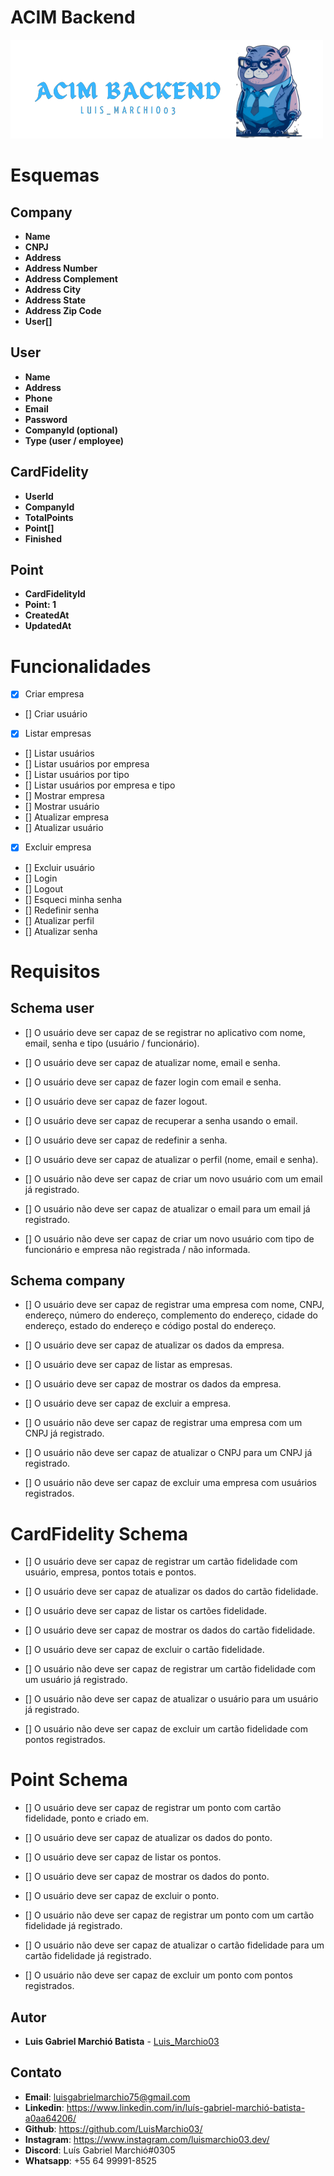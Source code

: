 # ACIM Backend

![Logo](./.github/acim-backend.png)

# Esquemas

## Company

- **Name**
- **CNPJ**
- **Address**
- **Address Number**
- **Address Complement**
- **Address City**
- **Address State**
- **Address Zip Code**
- **User[]**

## User

- **Name**
- **Address**
- **Phone**
- **Email**
- **Password**
- **CompanyId (optional)**
- **Type (user / employee)**

## CardFidelity

- **UserId**
- **CompanyId**
- **TotalPoints**
- **Point[]**
- **Finished** 

## Point

- **CardFidelityId**
- **Point: 1**
- **CreatedAt**
- **UpdatedAt**

# Funcionalidades

- [x] Criar empresa
- [] Criar usuário
- [x] Listar empresas
- [] Listar usuários
- [] Listar usuários por empresa
- [] Listar usuários por tipo
- [] Listar usuários por empresa e tipo
- [] Mostrar empresa
- [] Mostrar usuário
- [] Atualizar empresa
- [] Atualizar usuário
- [x] Excluir empresa
- [] Excluir usuário
- [] Login
- [] Logout
- [] Esqueci minha senha
- [] Redefinir senha
- [] Atualizar perfil
- [] Atualizar senha

# Requisitos

## Schema user

- [] O usuário deve ser capaz de se registrar no aplicativo com nome, email, senha e tipo (usuário / funcionário).

- [] O usuário deve ser capaz de atualizar nome, email e senha.

- [] O usuário deve ser capaz de fazer login com email e senha.

- [] O usuário deve ser capaz de fazer logout.

- [] O usuário deve ser capaz de recuperar a senha usando o email.

- [] O usuário deve ser capaz de redefinir a senha.

- [] O usuário deve ser capaz de atualizar o perfil (nome, email e senha).

- [] O usuário não deve ser capaz de criar um novo usuário com um email já registrado.

- [] O usuário não deve ser capaz de atualizar o email para um email já registrado.

- [] O usuário não deve ser capaz de criar um novo usuário com tipo de funcionário e empresa não registrada / não informada.

## Schema company

- [] O usuário deve ser capaz de registrar uma empresa com nome, CNPJ, endereço, número do endereço, complemento do endereço, cidade do endereço, estado do endereço e código postal do endereço.

- [] O usuário deve ser capaz de atualizar os dados da empresa.

- [] O usuário deve ser capaz de listar as empresas.

- [] O usuário deve ser capaz de mostrar os dados da empresa.

- [] O usuário deve ser capaz de excluir a empresa.

- [] O usuário não deve ser capaz de registrar uma empresa com um CNPJ já registrado.

- [] O usuário não deve ser capaz de atualizar o CNPJ para um CNPJ já registrado.

- [] O usuário não deve ser capaz de excluir uma empresa com usuários registrados.

# CardFidelity Schema

- [] O usuário deve ser capaz de registrar um cartão fidelidade com usuário, empresa, pontos totais e pontos.

- [] O usuário deve ser capaz de atualizar os dados do cartão fidelidade.

- [] O usuário deve ser capaz de listar os cartões fidelidade.

- [] O usuário deve ser capaz de mostrar os dados do cartão fidelidade.

- [] O usuário deve ser capaz de excluir o cartão fidelidade.

- [] O usuário não deve ser capaz de registrar um cartão fidelidade com um usuário já registrado.

- [] O usuário não deve ser capaz de atualizar o usuário para um usuário já registrado.

- [] O usuário não deve ser capaz de excluir um cartão fidelidade com pontos registrados.

# Point Schema

- [] O usuário deve ser capaz de registrar um ponto com cartão fidelidade, ponto e criado em.

- [] O usuário deve ser capaz de atualizar os dados do ponto.

- [] O usuário deve ser capaz de listar os pontos.

- [] O usuário deve ser capaz de mostrar os dados do ponto.

- [] O usuário deve ser capaz de excluir o ponto.

- [] O usuário não deve ser capaz de registrar um ponto com um cartão fidelidade já registrado.

- [] O usuário não deve ser capaz de atualizar o cartão fidelidade para um cartão fidelidade já registrado.

- [] O usuário não deve ser capaz de excluir um ponto com pontos registrados.

## Autor

- **Luis Gabriel Marchió Batista** - [Luis_Marchio03](https://www.linkedin.com/in/luís-gabriel-marchió-batista-a0aa64206/)


## Contato

- **Email**: luisgabrielmarchio75@gmail.com
- **Linkedin**: https://www.linkedin.com/in/luís-gabriel-marchió-batista-a0aa64206/
- **Github**: https://github.com/LuisMarchio03/
- **Instagram**: https://www.instagram.com/luismarchio03.dev/
- **Discord**: Luís Gabriel Marchió#0305
- **Whatsapp**: +55 64 99991-8525

